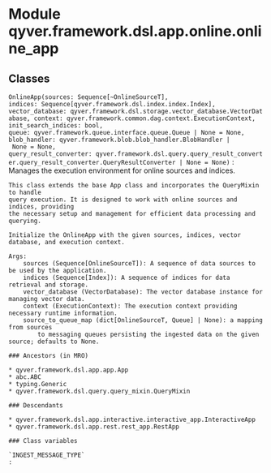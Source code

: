 Module qyver.framework.dsl.app.online.online_app
======================================================

Classes
-------

`OnlineApp(sources: Sequence[~OnlineSourceT], indices: Sequence[qyver.framework.dsl.index.index.Index], vector_database: qyver.framework.dsl.storage.vector_database.VectorDatabase, context: qyver.framework.common.dag.context.ExecutionContext, init_search_indices: bool, queue: qyver.framework.queue.interface.queue.Queue | None = None, blob_handler: qyver.framework.blob.blob_handler.BlobHandler | None = None, query_result_converter: qyver.framework.dsl.query.query_result_converter.query_result_converter.QueryResultConverter | None = None)`
:   Manages the execution environment for online sources and indices.
    
    This class extends the base App class and incorporates the QueryMixin to handle
    query execution. It is designed to work with online sources and indices, providing
    the necessary setup and management for efficient data processing and querying.
    
    Initialize the OnlineApp with the given sources, indices, vector database, and execution context.
    
    Args:
        sources (Sequence[OnlineSourceT]): A sequence of data sources to be used by the application.
        indices (Sequence[Index]): A sequence of indices for data retrieval and storage.
        vector_database (VectorDatabase): The vector database instance for managing vector data.
        context (ExecutionContext): The execution context providing necessary runtime information.
        source_to_queue_map (dict[OnlineSourceT, Queue] | None): a mapping from sources
            to messaging queues persisting the ingested data on the given source; defaults to None.

    ### Ancestors (in MRO)

    * qyver.framework.dsl.app.app.App
    * abc.ABC
    * typing.Generic
    * qyver.framework.dsl.query.query_mixin.QueryMixin

    ### Descendants

    * qyver.framework.dsl.app.interactive.interactive_app.InteractiveApp
    * qyver.framework.dsl.app.rest.rest_app.RestApp

    ### Class variables

    `INGEST_MESSAGE_TYPE`
    :
